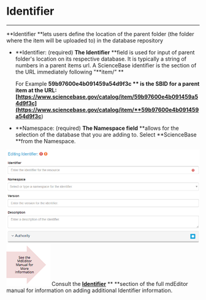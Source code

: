 # Identifier

---

**Identifier **lets users define the location of the parent folder \(the folder where the item will be uploaded to\) in the database repository

* **Identifier: \(required\) **The Identifier** **field is used for input of parent folder's location on its respective database. It is typically a string of numbers in a parent items url.  A ScienceBase identifier is the section of the URL immediately following "**item/"  **

  For Example **59b97600e4b091459a54d9f3c ** is the SBID for a parent item at the URL: [https://www.sciencebase.gov/catalog/item/59b97600e4b091459a54d9f3c](https://www.sciencebase.gov/catalog/item/**59b97600e4b091459a54d9f3c**)

* **Namespace: \(required\) **The Namespace field** **allows for the selection of the database that you are adding to. Select **ScienceBase **from the Namespace.

![](/assets/Identifier_Window.png)![](/assets/see_full_manual_for.png) Consult the [**Identifier**](https://adiwg.gitbooks.io/mdeditor/content/record/edit/metadata/parent-metadata/identifier.html) ** **section of the full mdEditor manual for information on adding additional Identifier information.

